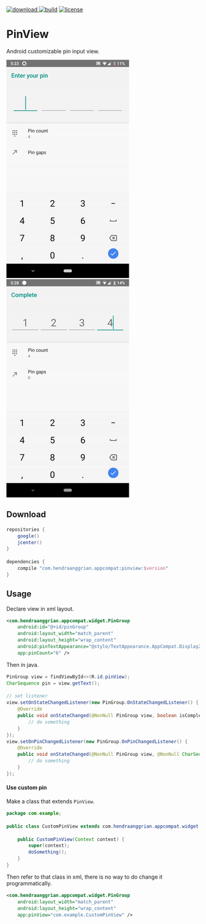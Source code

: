[![download](https://api.bintray.com/packages/hendraanggrian/appcompat/pinview/images/download.svg) ](https://bintray.com/hendraanggrian/appcompat/pinview/_latestVersion)
[![build](https://travis-ci.com/hendraanggrian/pinview.svg)](https://travis-ci.com/hendraanggrian/pinview)
[![license](https://img.shields.io/github/license/hendraanggrian/pinview)](http://www.apache.org/licenses/LICENSE-2.0)

PinView
=======
Android customizable pin input view.

![demo1][demo1]
![demo2][demo2]

Download
--------
```gradle
repositories {
    google()
    jcenter()
}

dependencies {
    compile "com.hendraanggrian.appcompat:pinview:$version"
}
```

Usage
-----
Declare view in xml layout.

```xml
<com.hendraanggrian.appcompat.widget.PinGroup
    android:id="@+id/pinGroup"
    android:layout_width="match_parent"
    android:layout_height="wrap_content"
    android:pinTextAppearance="@style/TextAppearance.AppCompat.Display2"
    app:pinCount="6" />
```

Then in java.

```java
PinGroup view = findViewById<>(R.id.pinView);
CharSequence pin = view.getText();

// set listener
view.setOnStateChangedListener(new PinGroup.OnStateChangedListener() {
    @Override
    public void onStateChanged(@NonNull PinGroup view, boolean isComplete) {
        // do something
    }
});
view.setOnPinChangedListener(new PinGroup.OnPinChangedListener() {
    @Override
    public void onStateChanged(@NonNull PinGroup view, @NonNull CharSequence pin) {
        // do something
    }
});
```

#### Use custom pin

Make a class that extends `PinView`.

```java
package com.example;

public class CustomPinView extends com.hendraanggrian.appcompat.widget.PinView {
    
    public CustomPinView(Context context) {
        super(context);
        doSomething();
    }
}
```

Then refer to that class in xml, there is no way to do change it programmatically.

```xml
<com.hendraanggrian.appcompat.widget.PinGroup
    android:layout_width="match_parent"
    android:layout_height="wrap_content"
    app:pinView="com.example.CustomPinView" />
```

[demo1]: /art/demo1.gif
[demo2]: /art/demo2.gif

